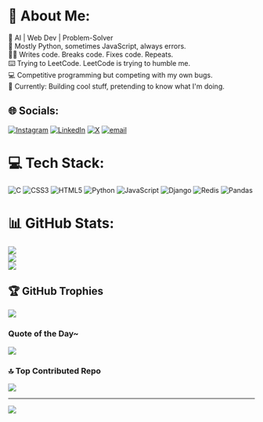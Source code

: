 # 💫 About Me:
🚀 AI | Web Dev | Problem-Solver<br>🐍 Mostly Python, sometimes JavaScript, always errors.<br>👨‍💻 Writes code. Breaks code. Fixes code. Repeats.<br>⌨️ Trying to LeetCode. LeetCode is trying to humble me.<br>💻 Competitive programming but competing with my own bugs.<br>📂 Currently: Building cool stuff, pretending to know what I'm doing.


## 🌐 Socials:
[![Instagram](https://img.shields.io/badge/Instagram-%23E4405F.svg?logo=Instagram&logoColor=white)](https://instagram.com/iam_adnxn) [![LinkedIn](https://img.shields.io/badge/LinkedIn-%230077B5.svg?logo=linkedin&logoColor=white)](https://linkedin.com/in/https://www.linkedin.com/in/muhammedadnan-tech) [![X](https://img.shields.io/badge/X-black.svg?logo=X&logoColor=white)](https://x.com/iam_adnxn) [![email](https://img.shields.io/badge/Email-D14836?logo=gmail&logoColor=white)](mailto:mohdadnansameer@gmail.com) 

# 💻 Tech Stack:
![C](https://img.shields.io/badge/c-%2300599C.svg?style=plastic&logo=c&logoColor=white) ![CSS3](https://img.shields.io/badge/css3-%231572B6.svg?style=plastic&logo=css3&logoColor=white) ![HTML5](https://img.shields.io/badge/html5-%23E34F26.svg?style=plastic&logo=html5&logoColor=white) ![Python](https://img.shields.io/badge/python-3670A0?style=plastic&logo=python&logoColor=ffdd54) ![JavaScript](https://img.shields.io/badge/javascript-%23323330.svg?style=plastic&logo=javascript&logoColor=%23F7DF1E) ![Django](https://img.shields.io/badge/django-%23092E20.svg?style=plastic&logo=django&logoColor=white) ![Redis](https://img.shields.io/badge/redis-%23DD0031.svg?style=plastic&logo=redis&logoColor=white) ![Pandas](https://img.shields.io/badge/pandas-%23150458.svg?style=plastic&logo=pandas&logoColor=white)
# 📊 GitHub Stats:
![](https://github-readme-stats.vercel.app/api?username=adn26&theme=dark&hide_border=false&include_all_commits=false&count_private=false)<br/>
![](https://nirzak-streak-stats.vercel.app/?user=adn26&theme=dark&hide_border=false)<br/>
![](https://github-readme-stats.vercel.app/api/top-langs/?username=adn26&theme=dark&hide_border=false&include_all_commits=false&count_private=false&layout=compact)

## 🏆 GitHub Trophies
![](https://github-profile-trophy.vercel.app/?username=adn26&theme=radical&no-frame=true&no-bg=false&margin-w=4)

### Quote of the Day~
![](https://quotes-github-readme.vercel.app/api?type=horizontal&theme=dark)

### 🔝 Top Contributed Repo
![](https://github-contributor-stats.vercel.app/api?username=adn26&limit=5&theme=dark&combine_all_yearly_contributions=true)

---
[![](https://visitcount.itsvg.in/api?id=adn26&icon=2&color=3)](https://visitcount.itsvg.in)

<!-- Proudly created with GPRM ( https://gprm.itsvg.in ) -->
